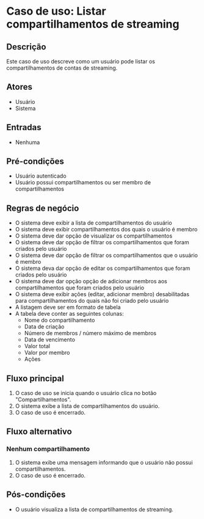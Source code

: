 # Caso de uso: Listar compartilhamentos de streaming

## **Descrição**

Este caso de uso descreve como um usuário pode listar os compartilhamentos de contas de streaming.

## **Atores**

- Usuário
- Sistema

## **Entradas**

- Nenhuma

## **Pré-condições**

- Usuário autenticado
- Usuário possui compartilhamentos ou ser membro de compartilhamentos

## **Regras de negócio**

- O sistema deve exibir a lista de compartilhamentos do usuário
- O sistema deve exibir compartilhamentos dos quais o usuário é membro
- O sistema deve dar opção de visualizar os compartilhamentos
- O sistema deve dar opção de filtrar os compartilhamentos que foram criados pelo usuário
- O sistema deve dar opção de filtrar os compartilhamentos que o usuário é membro
- O sistema deva dar opção de editar os compartilhamentos que foram criados pelo usuário
- O sistema deve dar opção opção de adicionar membros aos compartilhamentos que foram criados pelo usuário
- O sistema deve exibir ações (editar, adicionar membro) desabilitadas para compartilhamentos do quais não foi criado pelo usuário
- A listagem deve ser em formato de tabela
- A tabela deve conter as seguintes colunas:
  - Nome do compartilhamento
  - Data de criação
  - Número de membros / número máximo de membros
  - Data de vencimento
  - Valor total
  - Valor por membro
  - Ações

## **Fluxo principal**

1. O caso de uso se inicia quando o usuário clica no botão "Compartilhamentos".
2. O sistema exibe a lista de compartilhamentos do usuário.
3. O caso de uso é encerrado.

## **Fluxo alternativo**

### **Nenhum compartilhamento**

1. O sistema exibe uma mensagem informando que o usuário não possui compartilhamentos.
2. O caso de uso é encerrado.

## **Pós-condições**

- O usuário visualiza a lista de compartilhamentos de streaming.
